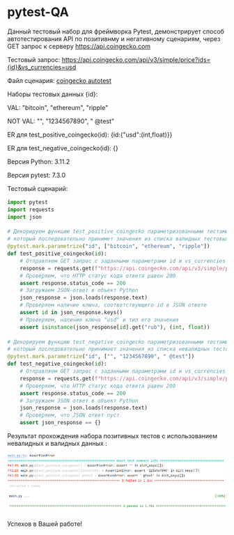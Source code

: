 # pytest-QA

Данный тестовый набор для фреймворка Pytest, демонстрирует способ автотестирования API по позитивнму и негативному сценариям,  через GET запрос к серверу https://api.coingecko.com

Тестовый запрос: https://api.coingecko.com/api/v3/simple/price?ids={id}&vs_currencies=usd

Файл сценария: [coingecko autotest](main.py)

Наборы тестовых данных {id}:

VAL: "bitcoin", "ethereum", "ripple"

NOT VAL: "", "1234567890", " @test"

ER для test_positive_coingecko(id): {id:{"usd":(int,float)}}

ER для test_negative_coingecko(id): {}

Версия Python: 3.11.2

Версия pytest: 7.3.0

Тестовый сценарий:

``` Python
import pytest
import requests
import json

# Декорируем функцию test_positive_coingecko параметризованными тестами с параметром "id",
# который последовательно принимет значения из списка валидных тестовых данных
@pytest.mark.parametrize("id", ["bitcoin", "ethereum", "ripple"])
def test_positive_coingecko(id):
    # Отправляем GET запрос с заданными параметрами id и vs_currencies
    response = requests.get(f"https://api.coingecko.com/api/v3/simple/price?ids={id}&vs_currencies=rub")
    # Проверяем, что HTTP статус кода ответа равен 200
    assert response.status_code == 200
    # Загружаем JSON-ответ в объект Python
    json_response = json.loads(response.text)
    # Проверяем наличие ключа, соответствующего id в JSON ответе
    assert id in json_response.keys()
    # Проверяем, наличие ключа "usd" и тип его значения
    assert isinstance(json_response[id].get("rub"), (int, float))

# Декорируем функцию test_negative_coingecko параметризованными тестами с параметром "id",
# который последовательно принимает значения из списка невалидных тестовых данных
@pytest.mark.parametrize("id", ["", "1234567890", " @test"])
def test_negative_coingecko(id):
    # Отправляем GET запрос с заданными параметрами id и vs_currencies
    response = requests.get(f"https://api.coingecko.com/api/v3/simple/price?ids={id}&vs_currencies=usd")
    # Проверяем, что HTTP статус кода ответа равен 200
    assert response.status_code == 200
    # Загружаем JSON ответ в объект Python
    json_response = json.loads(response.text)
    # Проверяем, что JSON ответ пуст
    assert json_response == {}
```

Результат прохождения набора позитивных тестов с использованием невалидных и валидных данных :

![alt text](img/testres.PNG)

Успехов в Вашей работе!


